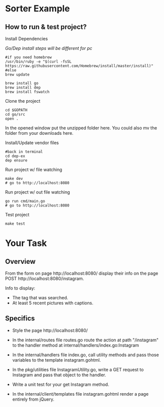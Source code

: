 # Sorter Example

## How to run & test project? 

Install Dependencies

<i>Go/Dep install steps will be different for pc</i>
```
#if you need homebrew
/usr/bin/ruby -e "$(curl -fsSL https://raw.githubusercontent.com/Homebrew/install/master/install)"
#else 
brew update

brew install go
brew install dep
brew install fswatch
```

Clone the project
``` 
cd $GOPATH
cd go/src
open .
```

In the opened window put the unzipped folder here. You could also mv the folder from your downloads here.

Install/Update vendor files
``` 
#back in terminal
cd dep-ex
dep ensure
```

Run project w/ file watching 
```
make dev
# go to http://localhost:8080
```

Run project w/ out file watching
```
go run cmd/main.go
# go to http://localhost:8080
```

Test project
```
make test
```

# Your Task
## Overview
From the form on page http://localhost:8080/ display their info on the page POST http://localhost:8080/instagram.

Info to display:
* The tag that was searched.
* At least 5 recent pictures with captions.

## Specifics
* Style the page http://localhost:8080/

* In the internal/routes file routes.go route the action at path "/instagram" to the handler method at internal/handlers/index.go:Instagram

* In the internal/handlers file index.go, call utility methods and pass those variables to the template instagram.gohtml.

* In the pkg/utilities file InstagramUtility.go, write a GET request to Instagram and pass that object to the handler.

* Write a unit test for your get Instagram method.
* In the internal/client/templates file instagram.gohtml render a page entirely from jQuery.
